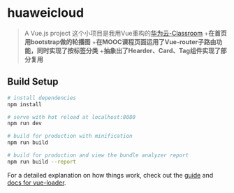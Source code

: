 # huaweicloud

> A Vue.js project 这个小项目是我用Vue重构的[华为云-Classroom](https://classroom.devcloud.huaweicloud.com/home)
+__在首页用bootstrap做的轮播图__
+__在MOOC课程页面运用了Vue-router子路由功能，同时实现了按标签分类__
+__抽象出了Hearder、Card、Tag组件实现了部分复用__

## Build Setup

``` bash
# install dependencies
npm install

# serve with hot reload at localhost:8080
npm run dev

# build for production with minification
npm run build

# build for production and view the bundle analyzer report
npm run build --report
```

For a detailed explanation on how things work, check out the [guide](http://vuejs-templates.github.io/webpack/) and [docs for vue-loader](http://vuejs.github.io/vue-loader).
